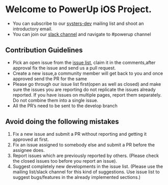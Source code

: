 # Welcome to PowerUp iOS Project.
* You can subscribe to our [systers-dev](http://systers.org/mailman/listinfo/systers-dev) mailing list and shoot an introductory email.
* You can join our [slack channel](http://systers.io/slack-systers-opensource/) and navigate to #powerup channel

## Contribution Guidelines
* Pick an open issue from the [issue list](https://github.com/systers/powerup-iOS/issues), claim it in the comments,after approval fix the issue and send us a pull request.
* Create a new issue,a community member will get back to you and once approved send the PR for the same
* Please go through our issue list first(open as well as closed) and make sure the issues you are reporting  do not replicate the issues already reported. If you have issues on multiple pages, report them separately. Do not combine them into a single issue.
* All the PR’s need to be sent to the develop branch

## Avoid doing the following mistakes
1. Fix a new issue and submit a PR without reporting and getting it approved at first.
2. Fix an issue assigned to somebody else and submit a PR before the assignee does.
3. Report issues which are previously reported by others. (Please check the closed issues too before you report an issue).
4. Suggest completely new developments in the issue list. (Please use the mailing list/slack channel for this kind of suggestions. Use issue list to suggest bugs/features in the already implemented sections.)
